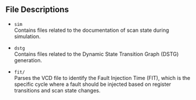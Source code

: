 ## File Descriptions 

- `sim`  
  Contains files related to the documentation of scan state during simulation.

- `dstg`  
  Contains files related to the Dynamic State Transition Graph (DSTG) generation.

- `fit/`  
  Parses the VCD file to identify the Fault Injection Time (FIT), which is the specific cycle where a fault should be injected based on register transitions and scan state changes.
